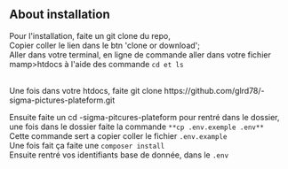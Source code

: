 
## About installation

Pour l'installation, faite un git clone du repo,
<br>
Copier coller le lien dans le btn 'clone or download';
<br>
Aller dans votre terminal, en ligne de commande aller dans votre fichier mamp>htdocs à l'aide des commande ``cd et ls``

<br>
Une fois dans votre htdocs, faite git clone https://github.com/glrd78/-sigma-pictures-plateform.git
<br>

Ensuite faite un cd -sigma-pitcures-plateform pour rentré dans le dossier, une fois dans le dossier faite la commande 
``**cp .env.exemple .env**``
<br>
Cette commande sert a copier coller le fichier ``.env.example``
<br>
Une fois fait ça faite une ``composer install``
<br> 
Ensuite rentré vos identifiants base de donnée, dans le ``.env``
<br>

